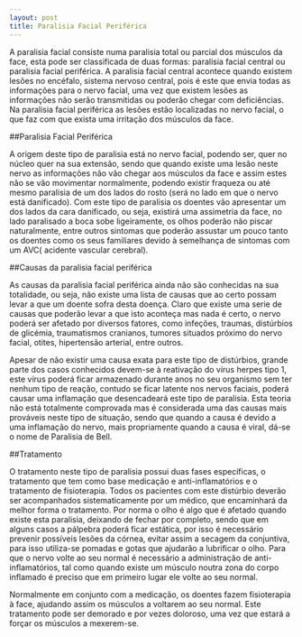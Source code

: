 ```yaml
---
layout: post
title: Paralisia Facial Periférica
---
```


A paralisia facial consiste numa paralisia total ou parcial dos músculos da face, esta pode ser classificada de duas formas: paralisia facial central ou paralisia facial periférica. A paralisia facial central acontece quando existem lesões no encéfalo, sistema nervoso central, pois é este que envia todas as informações para o nervo facial, uma vez que existem lesões as informações não serão transmitidas ou poderão chegar com deficiências. Na paralisia facial periférica as lesões estão localizadas no nervo facial, o que faz com que exista uma irritação dos músculos da face.

##Paralisia Facial Periférica

A origem deste tipo de paralisia está no nervo facial, podendo ser, quer no núcleo quer na sua extensão, sendo que quando existe uma lesão neste nervo as informações não vão chegar aos músculos da face e assim estes não se vão movimentar normalmente, podendo existir fraqueza ou até mesmo paralisia de um dos lados do rosto (será no lado em que o nervo está danificado). Com este tipo de paralisia os doentes vão apresentar um dos lados da cara danificado, ou seja, existirá uma assimetria da face, no lado paralisado a boca sobe ligeiramente, os olhos poderão não piscar naturalmente, entre outros sintomas que poderão assustar um pouco tanto os doentes como os seus familiares devido à semelhança de sintomas com um AVC( acidente vascular cerebral).

##Causas da paralisia facial periférica

As causas da paralisia facial periférica ainda não são conhecidas na sua totalidade, ou seja, não existe uma lista de causas que ao certo possam levar a que um doente sofra desta doença. Claro que existe uma serie de causas que poderão levar a que isto aconteça mas nada é certo, o nervo poderá ser afetado por diversos fatores, como infeções, traumas, distúrbios de glicémia, traumatismos cranianos, tumores situados próximo do nervo facial, otites, hipertensão arterial, entre outros.

Apesar de não existir uma causa exata para este tipo de distúrbios, grande parte dos casos conhecidos devem-se à reativação do vírus herpes tipo 1, este vírus poderá ficar armazenado durante anos no seu organismo sem ter nenhum tipo de reação, contudo se ficar latente nos nervos faciais, poderá causar uma inflamação que desencadeará este tipo de paralisia. Esta teoria não está totalmente comprovada mas é considerada uma das causas mais prováveis neste tipo de situação, sendo que quando a causa é devido a uma inflamação do nervo, mais propriamente quando a causa é viral, dá-se o nome de Paralisia de Bell.

##Tratamento

O tratamento neste tipo de paralisia possui duas fases específicas, o tratamento que tem como base medicação e anti-inflamatórios e o tratamento de fisioterapia.  Todos os pacientes com este distúrbio deverão ser acompanhados sistematicamente por um médico, que encaminhará da melhor forma o tratamento.
Por norma o olho é algo que é afetado quando existe esta paralisia, deixando de fechar por completo, sendo que em alguns casos a pálpebra poderá ficar estática, por isso é necessário prevenir possíveis lesões da córnea, evitar assim a secagem da conjuntiva, para isso utiliza-se pomadas e gotas que ajudarão a lubrificar o olho. Para que o nervo volte ao seu normal é necessário a administração de anti-inflamatórios, tal como quando existe um músculo noutra zona do corpo inflamado é preciso que em primeiro lugar ele volte ao seu normal.

Normalmente em conjunto com a medicação, os doentes fazem fisioterapia à face, ajudando assim os músculos a voltarem ao seu normal. Este tratamento pode ser demorado e por vezes doloroso, uma vez que estará a forçar os músculos a mexerem-se.
